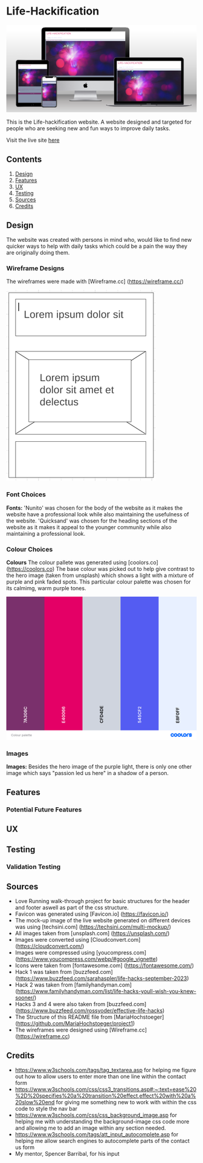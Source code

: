 # Life-Hackification

![mock-up](assets/images/readme-images/mock-up.png)

This is the Life-hackification website. A website designed and targeted for people who are seeking new and fun ways to improve daily tasks.

Visit the live site [here](https://creepersguitar.github.io/Codeinstitute-project-1/)


## Contents
1. [Design](#design)
2. [Features](#features)
3. [UX](#ux)
4. [Testing](#testing)
5. [Sources](#sources)
6. [Credits](#credits) 

## Design

The website was created with persons in mind who, would like to find new quicker ways to help with daily tasks which could be a pain the way they are originally doing them.

### Wireframe Designs
The wireframes were made with [Wireframe.cc] (https://wireframe.cc/)

![Wireframe for Mobile](assets/images/readme-images/Wireframe-index-html.png)
### Font Choices
**Fonts:** 'Nunito' was chosen for the body of the website as it makes the website have a professional look while also maintaining the usefulness of the website.
'Quicksand' was chosen for the heading sections of the website as it makes it appeal to the younger community while also maintaining a professional look.
### Colour Choices
**Colours** The colour pallete was generated using [coolors.co]
(https://coolors.co) The base colour was picked out to help give contrast to the hero image (taken from unsplash) which shows a light with a mixture of purple and pink faded spots.
This particular colour palette was chosen for its calmimg, warm purple tones.

![Colour palette](assets/images/readme-images/Colour%20palette.png)
### Images
**Images:** Besides the hero image of the purple light, there is only one other image which says "passion led us here" in a shadow of a person.
## Features

###  Potential Future Features

## UX

## Testing

### Validation Testing

## Sources

- Love Running walk-through project for basic structures for the header and footer aswell as part of the css structure.
- Favicon was generated using [Favicon.io] (https://favicon.io/)
- The mock-up image of the live website generated on different devices was using [techsini.com] (https://techsini.com/multi-mockup/)
- All images taken from [unsplash.com] (https://unsplash.com/)
- Images were converted using [Cloudconvert.com] (https://cloudconvert.com/)
- Images were compressed using [youcompress.com] (https://www.youcompress.com/webp/#google_vignette)
- Icons were taken from [fontawesome.com] (https://fontawesome.com/)
- Hack 1 was taken from [buzzfeed.com] (https://www.buzzfeed.com/sarahaspler/life-hacks-september-2023)
- Hack 2 was taken from [familyhandyman.com] (https://www.familyhandyman.com/list/life-hacks-youll-wish-you-knew-sooner/)
- Hacks 3 and 4 were also taken from [buzzfeed.com] (https://www.buzzfeed.com/rossyoder/effective-life-hacks)
- The Structure of this README file from [MariaHochstoeger] (https://github.com/MariaHochstoeger/project1)
- The wireframes were designed using [Wireframe.cc] (https://wireframe.cc)
## Credits
- https://www.w3schools.com/tags/tag_textarea.asp for helping me figure out how to allow users to enter more than one line within the contact form
- https://www.w3schools.com/css/css3_transitions.asp#:~:text=ease%20%2D%20specifies%20a%20transition%20effect,effect%20with%20a%20slow%20end for giving me something new to work with within the css code to style the nav bar
- https://www.w3schools.com/css/css_background_image.asp for helping me with understanding the background-image css code more and allowing me to add an image within any section needed.
- https://www.w3schools.com/tags/att_input_autocomplete.asp for helping me allow search engines to autocomplete parts of the contact us form
- My mentor, Spencer Barribal, for his input